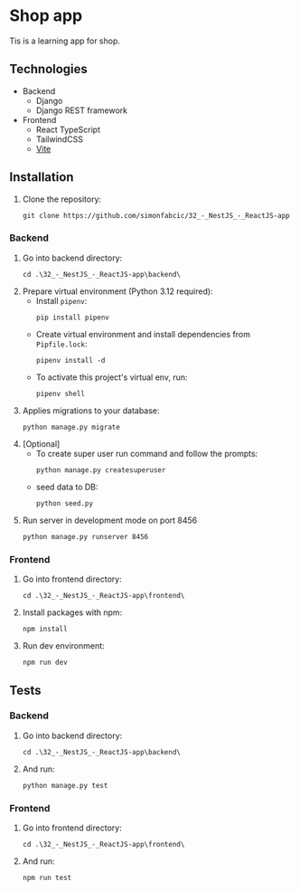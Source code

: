 # Shop app
Tis is a learning app for shop.

## Technologies
- Backend
    - Django
    - Django REST framework
- Frontend
    - React TypeScript
    - TailwindCSS 
    - [Vite](https://vitejs.dev/)

## Installation
1. Clone the repository:  
    ```
    git clone https://github.com/simonfabcic/32_-_NestJS_-_ReactJS-app
    ```

### Backend
1. Go into backend directory:  
    ```
    cd .\32_-_NestJS_-_ReactJS-app\backend\
    ```
1. Prepare virtual environment (Python 3.12 required):
    - Install `pipenv`:  
        ```
        pip install pipenv
        ```
    - Create virtual environment and install dependencies from `Pipfile.lock`:  
        ```
        pipenv install -d
        ```
    - To activate this project's virtual env, run:  
        ```
        pipenv shell
        ```
1. Applies migrations to your database:
    ```
    python manage.py migrate
    ```
1. [Optional]
    - To create super user run command and follow the prompts:
        ```
        python manage.py createsuperuser
        ```
    - seed data to DB:
        ```
        python seed.py
        ```
1. Run server in development mode on port 8456
    ```
    python manage.py runserver 8456
    ```
### Frontend
1. Go into frontend directory:
    ```
    cd .\32_-_NestJS_-_ReactJS-app\frontend\
    ```
1. Install packages with npm:
    ```
    npm install
    ```
1. Run dev environment:
    ```
    npm run dev
    ```

## Tests
### Backend
1. Go into backend directory:
    ```
    cd .\32_-_NestJS_-_ReactJS-app\backend\
    ```
1. And run:
    ```
    python manage.py test
    ```

### Frontend
1. Go into frontend directory:
    ```
    cd .\32_-_NestJS_-_ReactJS-app\frontend\
    ```
1. And run:
    ```
    npm run test
    ```